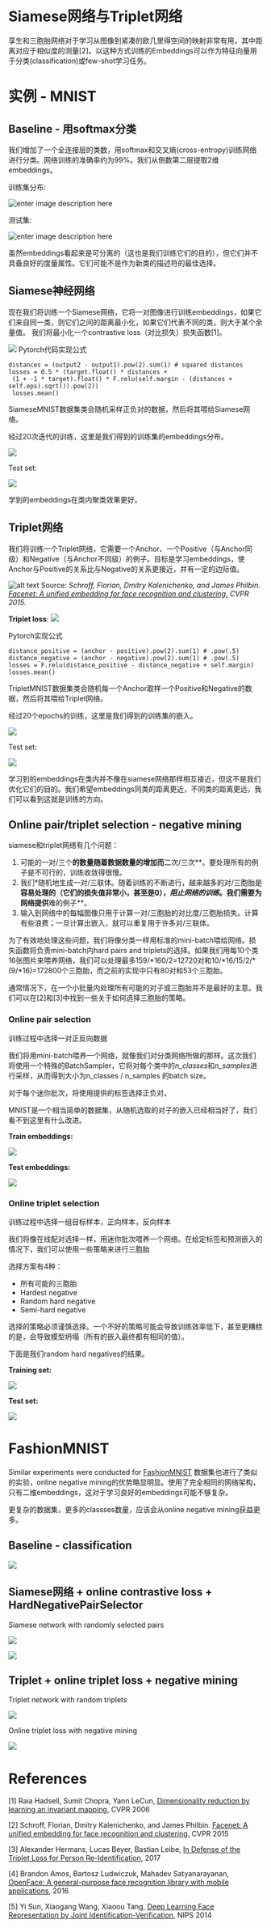 
#  Siamese网络与Triplet网络
孪生和三胞胎网络对于学习从图像到紧凑的欧几里得空间的映射非常有用，其中距离对应于相似度的测量[2]。以这种方式训练的Embeddings可以作为特征向量用于分类(classification)或few-shot学习任务。


# 实例 - MNIST


## Baseline - 用softmax分类

我们增加了一个全连接层的类数，用softmax和交叉熵(cross-entropy)训练网络进行分类。网络训练的准确率约为99%。我们从倒数第二层提取2维embeddings。

训练集分布:

![enter image description here](https://raw.githubusercontent.com/adambielski/siamese-triplet/master/images/mnist_softmax_train.png)

测试集:

![enter image description here](https://raw.githubusercontent.com/adambielski/siamese-triplet/master/images/mnist_softmax_test.png)

虽然embeddings看起来是可分离的（这也是我们训练它们的目的），但它们并不具备良好的度量属性。它们可能不是作为新类的描述符的最佳选择。

## Siamese神经网络

现在我们将训练一个Siamese网络，它将一对图像进行训练embeddings，如果它们来自同一类，则它们之间的距离最小化，如果它们代表不同的类，则大于某个余量值。
我们将最小化一个contrastive loss（对比损失）损失函数[1]。

![](https://raw.githubusercontent.com/adambielski/siamese-triplet/master/images/contrastive_loss.png)
Pytorch代码实现公式
```
distances = (output2 - output1).pow(2).sum(1) # squared distances  
losses = 0.5 * (target.float() * distances +  
 (1 + -1 * target).float() * F.relu(self.margin - (distances + self.eps).sqrt()).pow(2))
 losses.mean() 
```
SiameseMNIST数据集类会随机采样正负对的数据，然后将其喂给Siamese网络。

经过20次迭代的训练，这里是我们得到的训练集的embeddings分布。

![](https://raw.githubusercontent.com/adambielski/siamese-triplet/master/images/mnist_siamese_train.png)

Test set:

![](https://raw.githubusercontent.com/adambielski/siamese-triplet/master/images/mnist_siamese_test.png)

学到的embeddings在类内聚类效果更好。

## Triplet网络

我们将训练一个Triplet网络，它需要一个Anchor、一个Positive（与Anchor同级）和Negative（与Anchor不同级）的例子。目标是学习embeddings，使Anchor与Positive的关系比与Negative的关系更接近，并有一定的边际值。

![alt text](https://raw.githubusercontent.com/adambielski/siamese-triplet/master/images/anchor_negative_positive.png "Source: FaceNet")
Source: *Schroff, Florian, Dmitry Kalenichenko, and James Philbin. [Facenet: A unified embedding for face recognition and clustering.](https://arxiv.org/abs/1503.03832) CVPR 2015.*

**Triplet loss**:   ![](https://raw.githubusercontent.com/adambielski/siamese-triplet/master/images/triplet_loss.png)

Pytorch实现公式
```
distance_positive = (anchor - positive).pow(2).sum(1) # .pow(.5)  
distance_negative = (anchor - negative).pow(2).sum(1) # .pow(.5)  
losses = F.relu(distance_positive - distance_negative + self.margin)
losses.mean()
```
TripletMNIST数据集类会随机每一个Anchor取样一个Positive和Negative的数据，然后将其喂给Triplet网络。

经过20个epochs的训练，这里是我们得到的训练集的嵌入。

![](https://raw.githubusercontent.com/adambielski/siamese-triplet/master/images/mnist_triplet_train.png)

Test set:

![](https://raw.githubusercontent.com/adambielski/siamese-triplet/master/images/mnist_triplet_test.png)

学习到的embeddings在类内并不像在siamese网络那样相互接近，但这不是我们优化它们的目的。我们希望embeddings同类的距离更近，不同类的距离更远，我们可以看到这就是训练的方向。

## Online pair/triplet selection - negative mining

siamese和triplet网络有几个问题：
1. 可能的一对/三个**的数量随着数据数量的增加而**二次/三次**。要处理所有的例子是不可行的，训练收敛得很慢。
2. 我们*随机地生成一对/三联体。随着训练的不断进行，越来越多的对/三胞胎是**容易处理的（它们的损失值非常小，甚至是0），*阻止网络的训练*。我们需要为网络提供**难的例子**。
3. 输入到网络中的每幅图像只用于计算一对/三胞胎的对比度/三胞胎损失。计算有些浪费；一旦计算出嵌入，就可以重复用于许多对/三联体。

为了有效地处理这些问题，我们将像分类一样用标准的mini-batch喂给网络。损失函数将负责mini-batch内hard pairs and triplets的选择。如果我们用每10个类16张图片来喂养网络，我们可以处理最多159/\*160/2=12720对和10/\*16/15/2/\*(9/\*16)=172800个三胞胎，而之前的实现中只有80对和53个三胞胎。

通常情况下，在一个小批量内处理所有可能的对子或三胞胎并不是最好的主意。我们可以在[2]和[3]中找到一些关于如何选择三胞胎的策略。

### Online pair selection  
训练过程中选择一对正反向数据

我们将用mini-batch喂养一个网络，就像我们对分类网络所做的那样。这次我们将使用一个特殊的BatchSampler，它将对每个类中的*n_classes*和*n_samples*进行采样，从而得到大小为n_classes / n_samples 的batch size。

对于每个迷你批次，将使用提供的标签选择正负对。

MNIST是一个相当简单的数据集，从随机选取的对子的嵌入已经相当好了，我们看不到这里有什么改进。

**Train embeddings:**

![](https://raw.githubusercontent.com/adambielski/siamese-triplet/master/images/mnist_ocl_train.png)

**Test embeddings:**

![](https://raw.githubusercontent.com/adambielski/siamese-triplet/master/images/mnist_ocl_test.png)

### Online triplet selection
训练过程中选择一组目标样本，正向样本，反向样本

我们将像在线配对选择一样，用迷你批次喂养一个网络。在给定标签和预测嵌入的情况下，我们可以使用一些策略来进行三胞胎

选择方案有4种：

- 所有可能的三胞胎
- Hardest negative
- Random hard negative
- Semi-hard negative

选择的策略必须谨慎选择。一个不好的策略可能会导致训练效率低下，甚至更糟糕的是，会导致模型坍塌（所有的嵌入最终都有相同的值）。

下面是我们random hard negatives的结果。

**Training set:**

![](https://raw.githubusercontent.com/adambielski/siamese-triplet/master/images/mnist_otl_train.png)

**Test set:**

![](https://raw.githubusercontent.com/adambielski/siamese-triplet/master/images/mnist_otl_test.png)

# FashionMNIST

Similar experiments were conducted for [FashionMNIST](https://github.com/zalandoresearch/fashion-mnist) 数据集也进行了类似的实验，online negative mining的优势略显明显。使用了完全相同的网络架构，只有二维embeddings，这对于学习良好的embeddings可能不够复杂。

更复杂的数据集，更多的classses数量，应该会从online negative mining获益更多。


## Baseline - classification

![](https://raw.githubusercontent.com/adambielski/siamese-triplet/master/images/fmnist_softmax_test.png)

## Siamese网络 + online contrastive loss + HardNegativePairSelector 

Siamese network with randomly selected pairs

![](https://raw.githubusercontent.com/adambielski/siamese-triplet/master/images/fmnist_comp_cl.png)



![](images/fmnist_comp_ocl.png)

## Triplet + online triplet loss + negative mining

Triplet network with random triplets

![](https://raw.githubusercontent.com/adambielski/siamese-triplet/master/images/fmnist_comp_tl.png)

Online triplet loss with negative mining

![](https://raw.githubusercontent.com/adambielski/siamese-triplet/master/images/fmnist_comp_otl.png)

# References

[1] Raia Hadsell, Sumit Chopra, Yann LeCun, [Dimensionality reduction by learning an invariant mapping](http://yann.lecun.com/exdb/publis/pdf/hadsell-chopra-lecun-06.pdf), CVPR 2006

[2] Schroff, Florian, Dmitry Kalenichenko, and James Philbin. [Facenet: A unified embedding for face recognition and clustering.](https://arxiv.org/abs/1503.03832) CVPR 2015

[3] Alexander Hermans, Lucas Beyer, Bastian Leibe, [In Defense of the Triplet Loss for Person Re-Identification](https://arxiv.org/pdf/1703.07737), 2017

[4] Brandon Amos, Bartosz Ludwiczuk, Mahadev Satyanarayanan, [OpenFace: A general-purpose face recognition library with mobile applications](http://reports-archive.adm.cs.cmu.edu/anon/2016/CMU-CS-16-118.pdf), 2016

[5] Yi Sun, Xiaogang Wang, Xiaoou Tang, [Deep Learning Face Representation by Joint Identification-Verification](http://papers.nips.cc/paper/5416-deep-learning-face-representation-by-joint-identification-verification), NIPS 2014
<!--stackedit_data:
eyJoaXN0b3J5IjpbMzc2MzkwMTAyXX0=
-->